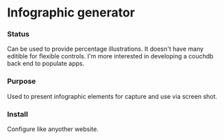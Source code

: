 Infographic generator
=====================

### Status

Can be used to provide percentage illustrations. It doesn't have many editible for flexible controls. I'm more interested in developing a couchdb back end to populate apps.

### Purpose

Used to present infographic elements for capture and use via screen shot.

### Install

Configure like anyother website.
